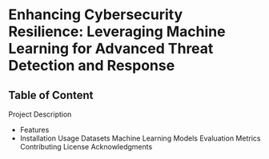 # Enhancing Cybersecurity Resilience: Leveraging Machine Learning for Advanced Threat Detection and Response
## Table of Content
Project Description
- Features
- Installation
Usage
Datasets
Machine Learning Models
Evaluation Metrics
Contributing
License
Acknowledgments
